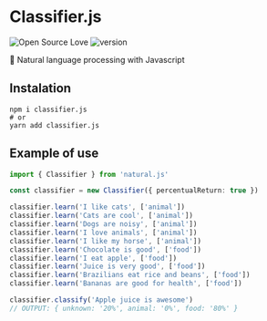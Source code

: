 # Classifier.js

![Open Source Love](https://badges.frapsoft.com/os/mit/mit.svg?v=102)
![version](https://img.shields.io/badge/version-1.0.0-blue)

:robot: Natural language processing with Javascript

## Instalation

~~~shell
npm i classifier.js
# or
yarn add classifier.js
~~~

## Example of use

~~~typescript
import { Classifier } from 'natural.js'

const classifier = new Classifier({ percentualReturn: true })

classifier.learn('I like cats', ['animal'])
classifier.learn('Cats are cool', ['animal'])
classifier.learn('Dogs are noisy', ['animal'])
classifier.learn('I love animals', ['animal'])
classifier.learn('I like my horse', ['animal'])
classifier.learn('Chocolate is good', ['food'])
classifier.learn('I eat apple', ['food'])
classifier.learn('Juice is very good', ['food'])
classifier.learn('Brazilians eat rice and beans', ['food'])
classifier.learn('Bananas are good for health', ['food'])

classifier.classify('Apple juice is awesome')
// OUTPUT: { unknown: '20%', animal: '0%', food: '80%' }
~~~

